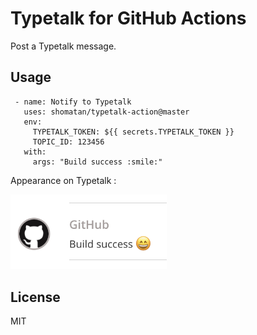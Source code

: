 # Typetalk for GitHub Actions
Post a Typetalk message. 

## Usage
     - name: Notify to Typetalk
       uses: shomatan/typetalk-action@master
       env:
         TYPETALK_TOKEN: ${{ secrets.TYPETALK_TOKEN }}
         TOPIC_ID: 123456
       with:
         args: "Build success :smile:"

Appearance on Typetalk :

<img src="docs/images/example.png" width="250">

## License
MIT